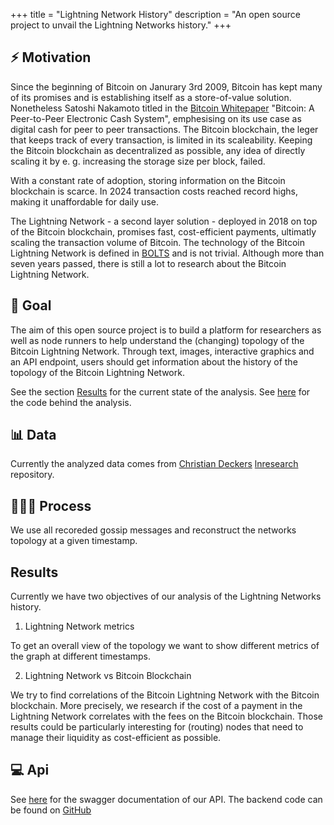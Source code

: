 +++
title = "Lightning Network History"
description = "An open source project to unvail the Lightning Networks history."
+++

## ⚡️ Motivation
Since the beginning of Bitcoin on Janurary 3rd 2009, Bitcoin has kept many of its promises and is establishing itself as a store-of-value solution.
Nonetheless Satoshi Nakamoto titled in the [Bitcoin Whitepaper](https://bitcoin.org/bitcoin.pdf) "Bitcoin: A Peer-to-Peer Electronic Cash System", emphesising on its use case as digital cash for peer to peer transactions. The Bitcoin blockchain, the leger that keeps track of every transaction, is limited in its scaleability. Keeping the Bitcoin blockchain as decentralized as possible, any idea of directly scaling it by e. g. increasing the storage size per block, failed. 

With a constant rate of adoption, storing information on the Bitcoin blockchain is scarce. In 2024 transaction costs reached record highs, making it unaffordable for daily use.

The Lightning Network - a second layer solution - deployed in 2018 on top of the Bitcoin blockchain, promises fast, cost-efficient payments, ultimatly scaling the transaction volume of Bitcoin. 
The technology of the Bitcoin Lightning Network is defined in [BOLTS](https://github.com/lightning/bolts/tree/master) and is not trivial.
Although more than seven years passed, there is still a lot to research about the Bitcoin Lightning Network.

## 🏁 Goal 
The aim of this open source project is to build a platform for researchers as well as node runners to help understand the (changing) topology of the Bitcoin Lightning Network. 
Through text, images, interactive graphics and  an API endpoint, users should get information about the history of the topology of the Bitcoin Lightning Network.

See the section [Results](#results) for the current state of the analysis.
See [here](https://github.com/FabianFelixKraus/LN-history) for the code behind the analysis.

## 📊 Data
Currently the analyzed data comes from [Christian Deckers](https://github.com/cdecker) [lnresearch](https://github.com/lnresearch/topology/tree/main) repository.

## 🏃‍♀️‍➡️ Process
We use all recoreded gossip messages and reconstruct the networks topology at a given timestamp. 

## Results
Currently we have two objectives of our analysis of the Lightning Networks history.

1. Lightning Network metrics

To get an overall view of the topology we want to show different metrics of the graph at different timestamps.

2. Lightning Network vs Bitcoin Blockchain

We try to find correlations of the Bitcoin Lightning Network with the Bitcoin blockchain. More precisely, we research if the cost of a payment in the Lightning Network correlates with the fees on the Bitcoin blockchain. Those results could be particularly interesting for (routing) nodes that need to manage their liquidity as  cost-efficient as possible.

## 💻 Api
See [here](http://ln-history.info:8080/swagger/index.html) for the swagger documentation of our API. The backend code can be found on [GitHub](https://github.com/FabianFelixKraus/LN-history)